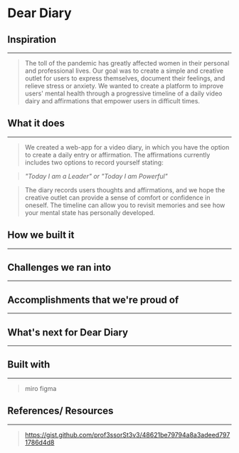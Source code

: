 # Dear Diary
## Inspiration
---
> The toll of the pandemic has greatly affected women in their personal and professional lives. Our goal was to create a simple and creative outlet for users to express themselves, document their feelings, and relieve stress or anxiety. We wanted to create a platform to improve users' mental health through a progressive timeline of a daily video dairy and affirmations that empower users in difficult times. 

## What it does
---
> We created a web-app for a video diary, in which you have the option to create a daily entry or affirmation. The affirmations currently includes two options to record yourself stating:

> *"Today I am a Leader" or "Today I am Powerful"*

> The diary records users thoughts and affirmations, and we hope the creative outlet can provide a sense of comfort or confidence in oneself. The timeline can allow you to revisit memories and see how your mental state has personally developed.
## How we built it
---

## Challenges we ran into
---

## Accomplishments that we're proud of
---

## What's next for Dear Diary
---

## Built with
---
> miro figma
## References/ Resources
---
> https://gist.github.com/prof3ssorSt3v3/48621be79794a8a3adeed7971786d4d8
